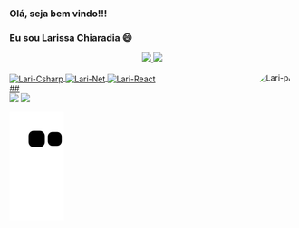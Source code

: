 ### Olá, seja bem vindo!!!
### Eu sou Larissa Chiaradia 😄

<!--
**LariChiaradia/LariChiaradia** is a ✨ _special_ ✨ repository because its `README.md` (this file) appears on your GitHub profile.

Here are some ideas to get you started:

- 🔭 I’m currently working on ...
- 🌱 I’m currently learning ...
- 👯 I’m looking to collaborate on ...
- 🤔 I’m looking for help with ...
- 💬 Ask me about ...
- 📫 How to reach me: ...
- 😄 Pronouns: ...
- ⚡ Fun fact: ...
-->
<div align="center">
  <a href="https://github.com/LariChiaradia">
  <img height="180em" src="https://github-readme-stats.vercel.app/api?username=LariChiaradia&show_icons=true&theme=dracula&include_all_commits=true&count_private=true&hide_title=true&hide=stars"/>
  <img height="180em" src="https://github-readme-stats.vercel.app/api/top-langs/?username=LariChiaradia&layout=compact&langs_count=7&theme=dracula"/>
</div>
<div style="display: inline_block"><br>
    <img align="center" alt="Lari-Csharp" height="30" width="40" src="https://cdn.jsdelivr.net/gh/devicons/devicon/icons/csharp/csharp-original.svg">
    <img align="center" alt="Lari-Net" height="30" width="40" src="https://cdn.jsdelivr.net/gh/devicons/devicon/icons/csharp/csharp-original.svg">
    <img align="center" alt="Lari-React" height="30" width="40" src="https://cdn.jsdelivr.net/gh/devicons/devicon/icons/csharp/csharp-original.svg">
    <img align="right" alt="Lari-pic" height="150" style="border-radius:50px;" src="https://cdn.discordapp.com/attachments/842998667727994930/943681252190457926/DesenhoGithub.png">
  </div>
  ##
 
<div> 
  <a href = "mailto:lari.chiaradia.silva@gmail.com"><img src="https://img.shields.io/badge/-Gmail-%23333?style=for-the-badge&logo=gmail&logoColor=white" target="_blank"></a>
  <a href="https://www.linkedin.com/in/larissa-chiaradia-7875381a6" target="_blank"><img src="https://img.shields.io/badge/-LinkedIn-%230077B5?style=for-the-badge&logo=linkedin&logoColor=white" target="_blank"></a> 
 
 ![Snake animation](https://github.com/LariChiaradia/LariChiaradia/blob/output/github-contribution-grid-snake.svg)
 
</div>

